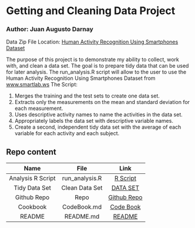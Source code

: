 # Getting and Cleaning Data Project
### Author: **Juan Augusto Darnay**
Data Zip File Location: [Human Activity Recognition Using Smartphones Dataset](https://d396qusza40orc.cloudfront.net/getdata%2Fprojectfiles%2FUCI%20HAR%20Dataset.zip)

The purpose of this project is to demonstrate my ability to collect, work with, and clean a data set. The goal is to prepare tidy data that can be used for later analysis.
The run_analysis.R script will allow to the user to use the Human Activity Recognition Using Smartphones Dataset from www.smartlab.ws
The Script: 
1) Merges the training and the test sets to create one data set.
2) Extracts only the measurements on the mean and standard deviation for each measurement.
3) Uses descriptive activity names to name the activities in the data set.
4) Appropriately labels the data set with descriptive variable names.
5) Create a second, independent tidy data set with the average of each variable for each activity and each subject.

## Repo content
|        Name       |      File      |                                                           Link                                                           |
|:-----------------:|:--------------:|:------------------------------------------------------------------------------------------------------------------------:|
| Analysis R Script | run_analysis.R |        [R Script](https://github.com/juandarnay/Getting-and-Cleaning-Data-Course-Project/blob/main/run_analysis.R)       |
|   Tidy Data Set   | Clean Data Set | [DATA SET](https://github.com/juandarnay/Getting-and-Cleaning-Data-Course-Project/blob/main/Average_Var_By_Act_Subj.txt) |
|    Github Repo    |      Repo      |                   [Github Repo](https://github.com/juandarnay/Getting-and-Cleaning-Data-Course-Project)                  |
|      Cookbook     |   CodeBook.md  |         [Code Book](https://github.com/juandarnay/Getting-and-Cleaning-Data-Course-Project/blob/main/CodeBook.md)        |
|       README      |    README.md   |           [README](https://github.com/juandarnay/Getting-and-Cleaning-Data-Course-Project/blob/main/README.md)           |
